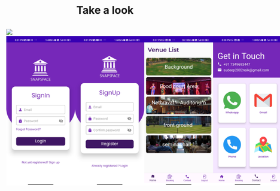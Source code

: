<div id="user-content-toc">
  <ul align="center">
    <summary><h1 style="display: inline-block">Take a look</h1></summary>
  </ul>
</div>
<img  src="https://user-images.githubusercontent.com/73097560/115834477-dbab4500-a447-11eb-908a-139a6edaec5c.gif" >
<div style="display: flex; justify-content: space-between; ">
    <img src="https://github.com/sudeepnn/mad/blob/master/images/1.jpg"  width="200" height="400">
    <img src="https://github.com/sudeepnn/mad/blob/master/images/2.jpg" width="200" height="400">
    <img src="https://github.com/sudeepnn/mad/blob/master/images/3.jpg" width="200" height="400">
    <img src="https://github.com/sudeepnn/mad/blob/master/images/4.jpg" width="200" height="400">
    <img src="https://github.com/sudeepnn/mad/blob/master/images/5.jpg" width="200" height="400">
    <img src="https://github.com/sudeepnn/mad/blob/master/images/6.jpg" width="200" height="400">
    <img src="https://github.com/sudeepnn/mad/blob/master/images/7.jpg" width="200" height="400">
    <img src="https://github.com/sudeepnn/mad/blob/master/images/8.jpg" width="200" height="400">
    <img src="https://github.com/sudeepnn/mad/blob/master/images/9.jpg" width="200" height="400">
    <img src="https://github.com/sudeepnn/mad/blob/master/images/10.jpg" width="200" height="400">
    <img src="https://github.com/sudeepnn/mad/blob/master/images/11.jpg" width="200" height="400">
</div>
